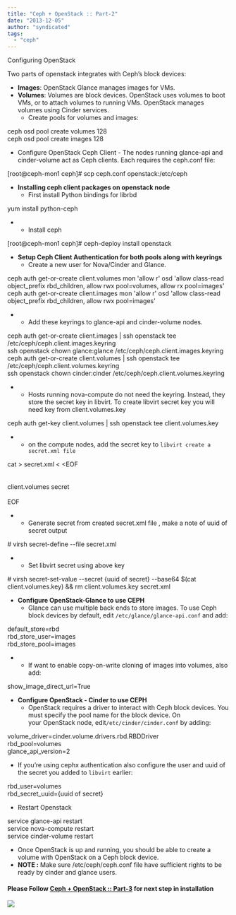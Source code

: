 ```yaml
---
title: "Ceph + OpenStack :: Part-2"
date: "2013-12-05"
author: "syndicated"
tags: 
  - "ceph"
---
```


  
Configuring OpenStack  
  
Two parts of openstack integrates with Ceph’s block devices:  

- **Images**: OpenStack Glance manages images for VMs.
- **Volumes**: Volumes are block devices. OpenStack uses volumes to boot VMs, or to attach volumes to running VMs. OpenStack manages volumes using Cinder services.
    - Create pools for volumes and images:

ceph osd pool create volumes 128  
ceph osd pool create images 128

- Configure OpenStack Ceph Client - The nodes running glance-api and cinder-volume act as Ceph clients. Each requires the ceph.conf file:

\[root@ceph-mon1 ceph\]# scp ceph.conf openstack:/etc/ceph

- **Installing ceph client packages on openstack node**
    - First install Python bindings for librbd

yum install python-ceph  

- - Install ceph

\[root@ceph-mon1 ceph\]# ceph-deploy install openstack

- **Setup Ceph Client Authentication for both pools along with keyrings**
    - Create a new user for Nova/Cinder and Glance.

ceph auth get-or-create client.volumes mon 'allow r' osd 'allow class-read object\_prefix rbd\_children, allow rwx pool=volumes, allow rx pool=images'  
ceph auth get-or-create client.images mon 'allow r' osd 'allow class-read object\_prefix rbd\_children, allow rwx pool=images' 

- - Add these keyrings to glance-api and cinder-volume nodes.

ceph auth get-or-create client.images | ssh openstack tee /etc/ceph/ceph.client.images.keyring  
ssh openstack chown glance:glance /etc/ceph/ceph.client.images.keyring  
ceph auth get-or-create client.volumes | ssh openstack tee /etc/ceph/ceph.client.volumes.keyring  
ssh openstack chown cinder:cinder /etc/ceph/ceph.client.volumes.keyring

- - Hosts running nova-compute do not need the keyring. Instead, they store the secret key in libvirt. To create libvirt secret key you will need key from client.volumes.key

ceph auth get-key client.volumes | ssh openstack tee client.volumes.key

- - on the compute nodes, add the secret key to `libvirt create a secret.xml file`

cat > secret.xml < <EOF  
<secret ephemeral='no' private='no'>  
  <usage type='ceph'>  
    <name>client.volumes secret</name>  
  </usage>  
EOF

- - Generate secret from created secret.xml file , make a note of uuid of secret output

\# virsh secret-define --file secret.xml 

- - Set libvirt secret using above key

\# virsh secret-set-value --secret {uuid of secret} --base64 $(cat client.volumes.key) && rm client.volumes.key secret.xml

- **Configure OpenStack-Glance to use CEPH**
    - Glance can use multiple back ends to store images. To use Ceph block devices by default, edit `/etc/glance/glance-api.conf` and add:

default\_store=rbd  
rbd\_store\_user=images  
rbd\_store\_pool=images

- - If want to enable copy-on-write cloning of images into volumes, also add:

show\_image\_direct\_url=True

- **Configure OpenStack - Cinder to use CEPH** 
    - OpenStack requires a driver to interact with Ceph block devices. You must specify the pool name for the block device. On your OpenStack node, edit`/etc/cinder/cinder.conf` by adding:

volume\_driver=cinder.volume.drivers.rbd.RBDDriver  
rbd\_pool=volumes  
glance\_api\_version=2

- If you’re using cephx authentication also configure the user and uuid of the secret you added to `libvirt` earlier:

rbd\_user=volumes  
rbd\_secret\_uuid={uuid of secret}

- Restart Openstack

service glance-api restart  
service nova-compute restart  
service cinder-volume restart

- Once OpenStack is up and running, you should be able to create a volume with OpenStack on a Ceph block device.
- **NOTE :** Make sure /etc/ceph/ceph.conf file have sufficient rights to be ready by cinder and glance users.

#### Please Follow [Ceph + OpenStack :: Part-3](http://karan-mj.blogspot.fi/2013/12/ceph-openstack-part-3.html) for next step in installation

  

![](http://feeds.feedburner.com/~r/CephStorageNextBigThing/~4/qO1qAHJOOpM)
